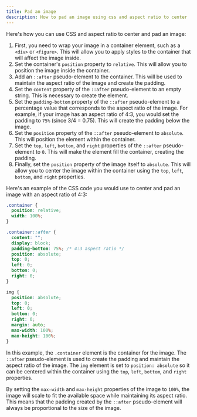 ```yaml
---
title: Pad an image
description: How to pad an image using css and aspect ratio to center
---
```


Here's how you can use CSS and aspect ratio to center and pad an image: 
1. First, you need to wrap your image in a container element, such as a `<div>` or `<figure>`. This will allow you to apply styles to the container that will affect the image inside. 
2. Set the container's `position` property to `relative`. This will allow you to position the image inside the container. 
3. Add an `::after` pseudo-element to the container. This will be used to maintain the aspect ratio of the image and create the padding. 
4. Set the `content` property of the `::after` pseudo-element to an empty string. This is necessary to create the element. 
5. Set the `padding-bottom` property of the `::after` pseudo-element to a percentage value that corresponds to the aspect ratio of the image. For example, if your image has an aspect ratio of 4:3, you would set the padding to `75%` (since 3/4 = 0.75). This will create the padding below the image. 
6. Set the `position` property of the `::after` pseudo-element to `absolute`. This will position the element within the container. 
7. Set the `top`, `left`, `bottom`, and `right` properties of the `::after` pseudo-element to `0`. This will make the element fill the container, creating the padding. 
8. Finally, set the `position` property of the image itself to `absolute`. This will allow you to center the image within the container using the `top`, `left`, `bottom`, and `right` properties.

Here's an example of the CSS code you would use to center and pad an image with an aspect ratio of 4:3:

```css
.container {
  position: relative;
  width: 100%;
}

.container::after {
  content: "";
  display: block;
  padding-bottom: 75%; /* 4:3 aspect ratio */
  position: absolute;
  top: 0;
  left: 0;
  bottom: 0;
  right: 0;
}

img {
  position: absolute;
  top: 0;
  left: 0;
  bottom: 0;
  right: 0;
  margin: auto;
  max-width: 100%;
  max-height: 100%;
}
```



In this example, the `.container` element is the container for the image. The `::after` pseudo-element is used to create the padding and maintain the aspect ratio of the image. The `img` element is set to `position: absolute` so it can be centered within the container using the `top`, `left`, `bottom`, and `right` properties.

By setting the `max-width` and `max-height` properties of the image to `100%`, the image will scale to fit the available space while maintaining its aspect ratio. This means that the padding created by the `::after` pseudo-element will always be proportional to the size of the image.
